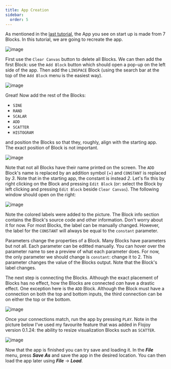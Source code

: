 ```yaml
---
title: App Creation
sidebar:
  order: 5
---
```


As mentioned in the [last tutorial](/studio/interface/), the App you see on start up is made from 7 Blocks. In this tutorial, we are going to recreate the app.

![image](https://res.cloudinary.com/dhopxs1y3/image/upload/v1702315082/flojoy-docs/intro-and-guide/intro-UI.png)

First use the `Clear Canvas` button to delete all Blocks. We can then add the first Block: use the `Add Block` button which should open a pop-up on the left side of the app. Then add the `LINSPACE` Block (using the search bar at the top of the `Add Block` menu is the easiest way).

![image](https://res.cloudinary.com/dhopxs1y3/image/upload/v1702402726/flojoy-docs/intro-and-guide/add-block-create.png)

Great! Now add the rest of the Blocks:

- `SINE`
- `RAND`
- `SCALAR`
- `ADD`
- `SCATTER`
- `HISTOGRAM`

and position the Blocks so that they, roughly, align with the starting app. The exact position of Block is not important.

![image](https://res.cloudinary.com/dhopxs1y3/image/upload/v1702403049/flojoy-docs/intro-and-guide/no-connect-create.png)

Note that not all Blocks have their name printed on the screen. The `ADD` Block's name is replaced by an addition symbol (+) and `CONSTANT` is replaced by _3_. Note that in the starting app, the constant is instead _2_. Let's fix this by right clicking on the Block and pressing `Edit Block` (or: select the Block by left clicking and pressing `Edit Block` beside `Clear Canvas`). The following window should open on the right:

![image](https://res.cloudinary.com/dhopxs1y3/image/upload/v1702403913/flojoy-docs/intro-and-guide/edit-block-create2.png)

Note the colored labels were added to the picture. The Block info section contains the Block's source code and other information. Don't worry about it for now. For most Blocks, the label can be manually changed. However, the label for the `CONSTANT` will always be equal to the `constant` parameter.

Parameters change the properties of a Block. Many Blocks have parameters but not all. Each parameter can be editted manually. You can hover over the parameter name to see a preview of what each parameter does. For now, the only parameter we should change is `constant`: change it to 2. This parameter changes the value of the Blocks output. Note that the Block's label changes.

The next step is connecting the Blocks. Although the exact placement of Blocks has no effect, how the Blocks are connected _can_ have a drastic effect. One exception here is the `ADD` Block. Although the Block must have a connection on both the top and bottom inputs, the third connection can be on either the top or the bottom.

![image](https://res.cloudinary.com/dhopxs1y3/image/upload/v1702403913/flojoy-docs/intro-and-guide/finished-create.png)

Once your connections match, run the app by pressing `PLAY`. Note in the picture below I've used my favourite feature that was added in Flojoy version 0.1.24: the ability to resize visualization Blocks such as `SCATTER`.

![image](https://res.cloudinary.com/dhopxs1y3/image/upload/v1702403913/flojoy-docs/intro-and-guide/resize-create.png)

Now that the app is finished you can try save and loading it. In the **_File_** menu, press **_Save As_** and save the app in the desired location. You can then load the app later using **_File_** -> **_Load_**.
